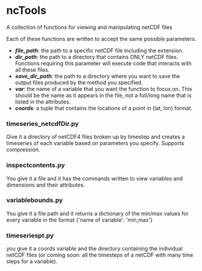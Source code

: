 # ncTools
A collection of functions for viewing and manipulating netCDF files

Each of these functions are written to accept the same possible parameters.
* ***file_path***: the path to a specific netCDF file including the extension.
* ***dir_path***: the path to a directory that contains ONLY netCDF files. Functions requiring this parameter will execute code that interacts with all these files.
* ***save_dir_path***: the path to a directory where you want to save the output files produced by the method you specified.
* ***var***: the name of a variable that you want the function to focus on. This should be the name as it appears in the file, not a full/long name that is listed in the attributes.
* ***coords***: a tuple that contains the locations of a point in (lat, lon) format.

### timeseries_netcdfDir.py
Give it a directory of netCDF4 files broken up by timestep and creates a timeseries of each variable based on parameters
you specify. Supports compression.

### inspectcontents.py
You give it a file and it has the commands written to view variables and dimensions and their attributes.

### variablebounds.py
You give it a file path and it returns a dictionary of the min/max values for every variable in the format {'name of variable': 'min,max'}

### timeseriespt.py
you give it a coords variable and the directory containing the individual netCDF files (or coming soon: all the timesteps of a netCDF with many time steps for a variable). 
